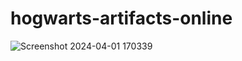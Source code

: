 ﻿# hogwarts-artifacts-online
![Screenshot 2024-04-01 170339](https://github.com/Antony-org/hogwarts-artifacts-online/assets/51898037/c5cb35a9-3500-4eb0-8d0e-38c01a82bf2f)
